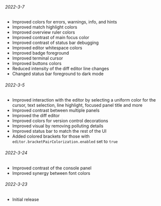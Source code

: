 ###### 2022-3-7

- Improved colors for errors, warnings, info, and hints
- Improved match highlight colors
- Improved overview ruler colors
- Improved contrast of main focus color
- Improved contrast of status bar debugging
- Improved editor whitespace colors
- Improved badge foreground
- Improved terminal cursor
- Improved buttons colors
- Reduced intensity of the diff editor line changes
- Changed status bar foreground to dark mode

###### 2022-3-5

- Improved interaction with the editor by selecting a uniform color for the cursor, text selection,
  line highlight, focused panel title and more
- Improved contrast between multiple panels
- Improved the diff editor
- Improved colors for version control decorations
- Improved visual by removing polluting details
- Improved status bar to match the rest of the UI
- Added colored brackets for those with `editor.bracketPairColorization.enabled` set to `true`

###### 2022-3-24

- Improved contrast of the console panel
- Improved synergy between font colors

###### 2022-3-23

- Initial release
